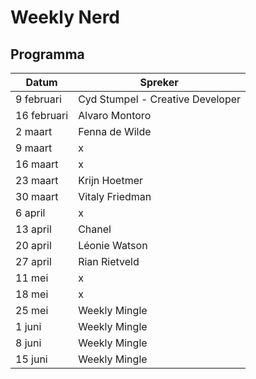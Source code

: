 # Weekly Nerd 

## Programma

| Datum  | Spreker |
|---|---|
| 9 februari  | Cyd Stumpel - Creative Developer |
| 16 februari  | Alvaro Montoro |
| 2 maart  | Fenna de Wilde |
| 9 maart  | x |
| 16 maart  | x |
| 23 maart  | Krijn Hoetmer |
| 30 maart  | Vitaly Friedman |
| 6 april  | x |
| 13 april  | Chanel |
| 20 april  | Léonie Watson |
| 27 april  | Rian Rietveld |
| 11 mei  | x |
| 18 mei  | x |
| 25 mei  | Weekly Mingle |
| 1 juni  | Weekly Mingle |
| 8 juni  | Weekly Mingle |
| 15 juni  | Weekly Mingle |








